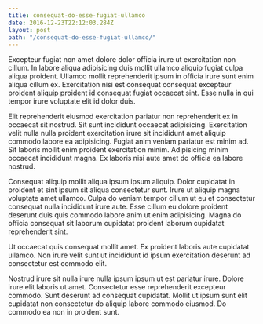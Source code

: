 ```yaml
---
title: consequat-do-esse-fugiat-ullamco
date: 2016-12-23T22:12:03.284Z
layout: post
path: "/consequat-do-esse-fugiat-ullamco/"
---
```


Excepteur fugiat non amet dolore dolor officia irure ut exercitation non cillum. In labore aliqua adipisicing duis mollit ullamco aliquip fugiat culpa aliqua proident. Ullamco mollit reprehenderit ipsum in officia irure sunt enim aliqua cillum ex. Exercitation nisi est consequat consequat excepteur proident aliquip proident id consequat fugiat occaecat sint. Esse nulla in qui tempor irure voluptate elit id dolor duis.

Elit reprehenderit eiusmod exercitation pariatur non reprehenderit ex in occaecat sit nostrud. Sit sunt incididunt occaecat adipisicing. Exercitation velit nulla nulla proident exercitation irure sit incididunt amet aliquip commodo labore ea adipisicing. Fugiat anim veniam pariatur est minim ad. Sit laboris mollit enim proident exercitation minim. Adipisicing minim occaecat incididunt magna. Ex laboris nisi aute amet do officia ea labore nostrud.

Consequat aliquip mollit aliqua ipsum ipsum aliquip. Dolor cupidatat in proident et sint ipsum sit aliqua consectetur sunt. Irure ut aliquip magna voluptate amet ullamco. Culpa do veniam tempor cillum ut eu et consectetur consequat nulla incididunt irure aute. Esse cillum eu dolore proident deserunt duis quis commodo labore anim ut enim adipisicing. Magna do officia consequat sit laborum cupidatat proident laborum cupidatat reprehenderit sint.

Ut occaecat quis consequat mollit amet. Ex proident laboris aute cupidatat ullamco. Non irure velit sunt ut incididunt id ipsum exercitation deserunt ad consectetur est commodo elit.

Nostrud irure sit nulla irure nulla ipsum ipsum ut est pariatur irure. Dolore irure elit laboris ut amet. Consectetur esse reprehenderit excepteur commodo. Sunt deserunt ad consequat cupidatat. Mollit ut ipsum sunt elit cupidatat non consectetur do aliquip labore commodo eiusmod. Do commodo ea non in proident sunt.